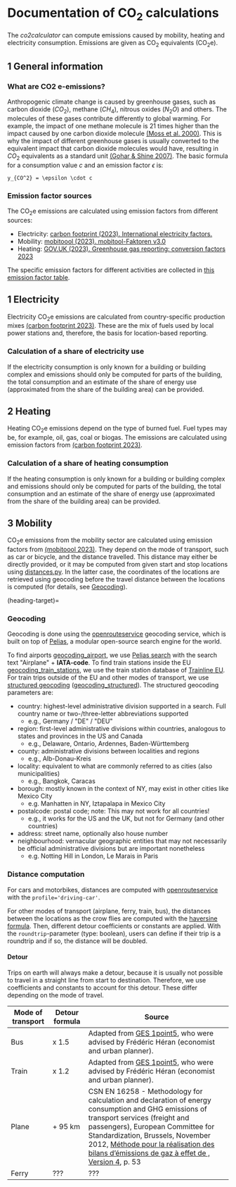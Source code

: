 # Documentation of CO<sub>2</sub> calculations

The *co2calculator* can compute emissions caused by mobility, heating and electricity consumption. Emissions are given as CO<sub>2</sub> equivalents (CO<sub>2</sub>e). 

## 1 General information
### What are CO2 e-emissions?

Anthropogenic climate change is caused by greenhouse gases, such as carbon dioxide ($CO_2$), methane ($CH_4$), nitrous oxides ($N_2O$) and others. The molecules of these gases contribute differently to global warming. For example, the impact of one methane molecule is 21 times higher than the impact caused by one carbon dioxide molecule [(Moss et al. 2000)](https://animres.edpsciences.org/articles/animres/abs/2000/03/z0305/z0305.html). This is why the impact of different greenhouse gases is usually converted to the equivalent impact that carbon dioxide molecules would have, resulting in $CO_2$ equivalents as a standard unit [(Gohar & Shine 2007)](https://rmets.onlinelibrary.wiley.com/doi/10.1002/wea.103). The basic formula for a consumption value $c$ and an emission factor $\epsilon$ is:

```{math}
y_{CO^2} = \epsilon \cdot c
```



### Emission factor sources

The CO<sub>2</sub>e emissions are calculated using emission factors from different sources:
- Electricity: [carbon footprint (2023). International electricity factors.](https://www.carbonfootprint.com/international_electricity_factors.html)
- Mobility: [mobitoool (2023). mobitool-Faktoren v3.0](https://www.mobitool.ch/de/tools/mobitool-faktoren-v2-1-25.html)
- Heating: [GOV.UK (2023). Greenhouse gas reporting: conversion factors 2023](https://www.gov.uk/government/publications/greenhouse-gas-reporting-conversion-factors-2023)

The specific emission factors for different activities are collected in [this emission factor table](https://github.com/pledge4future/co2calculator/blob/dev/data/emission_factors.csv).


## 1 Electricity

Electricity CO<sub>2</sub>e emissions are calculated from country-specific production mixes [(carbon footprint 2023)](https://www.carbonfootprint.com/international_electricity_factors.html). These are the mix of fuels used by local power stations and, therefore, the basis for location-based reporting. 

### Calculation of a share of electricity use

If the electricity consumption is only known for a building or building complex and emissions should only be computed for parts of the building, the total consumption and an estimate of the share of energy use (approximated from the share of the building area) can be provided.


## 2 Heating

Heating CO<sub>2</sub>e emissions depend on the type of burned fuel. Fuel types may be, for example, oil, gas, coal or biogas. The emissions are calculated using emission factors from [(carbon footprint 2023)](https://www.carbonfootprint.com/international_electricity_factors.html). 

### Calculation of a share of heating consumption

If the heating consumption is only known for a building or building complex and emissions should only be computed for parts of the building, the total consumption and an estimate of the share of energy use (approximated from the share of the building area) can be provided.


## 3 Mobility

CO<sub>2</sub>e emissions from the mobility sector are calculated using emission factors from [(mobitoool 2023)](https://www.mobitool.ch/de/tools/mobitool-faktoren-v2-1-25.html). They depend on the mode of transport, such as car or bicycle, and the distance travelled. This distance may either be directly provided, or it may be computed from given start and stop locations using [distances.py](https://github.com/pledge4future/co2calculator/blob/dev/co2calculator/distances.py). In the latter case, the coordinates of the locations are retrieved using geocoding before the travel distance between the locations is computed (for details, see [Geocoding](#heading-target)).

(heading-target)=
### Geocoding

Geocoding is done using the [openrouteservice](https://openrouteservice.org/dev/#/api-docs) geocoding service, which is built on top of [Pelias](https://github.com/pelias/pelias), a modular open-source search engine for the world.

To find airports [geocoding_airport](https://github.com/pledge4future/co2calculator/blob/5ac4e624f742f404299276e013f0f0194e5ba6da/co2calculator/distances.py#L45), we use [Pelias search](https://github.com/pelias/documentation/blob/master/search.md) with the search text "Airplane" + **IATA-code**. To find train stations inside the EU [geocoding_train_stations](https://github.com/pledge4future/co2calculator/blob/5ac4e624f742f404299276e013f0f0194e5ba6da/co2calculator/distances.py#L156), we use the train station database of [Trainline EU](https://github.com/trainline-eu/stations). For train trips outside of the EU and other modes of transport, we use [structured geocoding](https://github.com/pelias/documentation/blob/master/structured-geocoding.md) ([geocoding_structured](https://github.com/pledge4future/co2calculator/blob/5ac4e624f742f404299276e013f0f0194e5ba6da/co2calculator/distances.py#L98)). The structured geocoding parameters are:
- country: highest-level administrative division supported in a search. Full country name or two-/three-letter abbreviations supported
    - e.g., Germany / "DE" / "DEU"
- region: first-level administrative divisions within countries, analogous to states and provinces in the US and Canada
    - e.g., Delaware, Ontario, Ardennes, Baden-Württemberg
- county: administrative divisions between localities and regions
    - e.g., Alb-Donau-Kreis
- locality: equivalent to what are commonly referred to as cities (also municipalities)
    - e.g., Bangkok, Caracas
- borough: mostly known in the context of NY, may exist in other cities like Mexico City
    - e.g. Manhatten in NY, Iztapalapa in Mexico City
- postalcode: postal code; note: This may not work for all countries!
    - e.g., it works for the US and the UK, but not for Germany (and other countries)
- address: street name, optionally also house number
- neighbourhood: vernacular geographic entities that may not necessarily be official administrative divisions but are important nonetheless
    - e.g. Notting Hill in London, Le Marais in Paris

### Distance computation

For cars and motorbikes, distances are computed with [openrouteservice](https://openrouteservice.org/dev/#/api-docs/directions) with the `profile='driving-car'`.

For other modes of transport (airplane, ferry, train, bus), the distances between the locations as the crow flies are computed with the [haversine formula](https://github.com/pledge4future/co2calculator/blob/ffc12ec577cb18bf7c67b628ff7d9d79ffeef25b/co2calculator/distances.py#L20). Then, different detour coefficients or constants are applied.
With the `roundtrip`-parameter (type: boolean), users can define if their trip is a roundtrip and if so, the distance will be doubled. 

#### Detour

Trips on earth will always make a detour, because it is usually not possible to travel in a straight line from start to destination. Therefore, we use coefficients and constants to account for this detour. These differ depending on the mode of travel. 

Mode of transport | Detour formula | Source 
------------ | ------------- | -------------
Bus | x 1.5 | Adapted from [GES 1point5](https://labos1point5.org/ges-1point5), who were advised by Frédéric Héran (economist and urban planner).
Train | x 1.2 | Adapted from [GES 1point5](https://labos1point5.org/ges-1point5), who were advised by Frédéric Héran (economist and urban planner).
Plane | + 95 km | CSN EN 16258 - Methodology for calculation and declaration of energy consumption and GHG emissions of transport services (freight and passengers), European Committee for Standardization, Brussels, November 2012, [Méthode pour la réalisation des bilans d’émissions de gaz à effet de , Version 4](https://www.ecologie.gouv.fr/sites/default/files/Guide%20m%C3%A9thodologique%20sp%C3%A9cifique%20pour%20les%20collectivit%C3%A9s%20pour%20la%20r%C3%A9alisation%20du%20bilan%20d%E2%80%99%C3%A9missions%20de%20GES.pdf), p. 53
Ferry | ??? | ???
